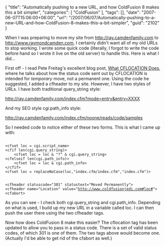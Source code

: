 {
	"title": "Automatically pushing to a new URL, and how ColdFusion 8 makes this a bit simpler",
	"categories": [
		"ColdFusion"
	],
	"tags": [],
	"date": "2007-06-07T15:06:00+06:00",
	"url": "/2007/06/07/Automatically-pushing-to-a-new-URL-and-how-ColdFusion-8-makes-this-a-bit-simpler",
	"guid": "2102"
}

When I was preparing to move my site from http://ray.camdenfamily.com to http://www.raymondcamden.com, I certainly didn't want all of my old URLs to stop working. I wrote some quick code (literally, I forgot to write the code before hand so I wrote it live on the old server) to handle this. Here is what I did...
<!--more-->
First off - I read Pete Freitag's excellent blog post, <a href="http://www.petefreitag.com/item/359.cfm">What CFLOCATION Does</a>, where he talks about how the status code sent out by CFLOCATION is intended for <i>temporary</i> move, not a permanent one. Using the code he suggested, I added a cfheader to my site. However, I have two styles of URLs. I have both traditional query_string style:

http://ray.camdenfamily.com/index.cfm?mode=entry&entry=XXXX

And my SEO style cgi.path_info style:

http://ray.camdenfamily.com/index.cfm/noone/reads/code/samples

So I needed code to notice either of these two forms. This is what I came up with:

<code>
&lt;cfset loc = cgi.script_name&gt;
&lt;cfif len(cgi.query_string)&gt;
	&lt;cfset loc = loc & "?" & cgi.query_string&gt;
&lt;cfelseif len(cgi.path_info)&gt;
	&lt;cfset loc = loc & cgi.path_info&gt;
&lt;/cfif&gt;
&lt;cfset loc = replaceNoCase(loc,"index.cfm/index.cfm","index.cfm")&gt;

&lt;cfheader statuscode="301" statustext="Moved Permanently"&gt;
&lt;cfheader name="Location" value="http://www.coldfusionjedi.com#loc#"&gt;
&lt;cfabort&gt;
</code>

As you can see - I check both cgi.query_string and cgi.path_info. Depending on what is used, I build up my new URL in a variable called loc. I can then push the user there using the two cfheader tags.

Now how does ColdFusion 8 make this easier? The cflocation tag has been updated to allow you to pass in a status code. There is a set of valid status codes, of which 301 is one of them. The two tags above would become one. (Actually I'd be able to get rid of the cfabort as well.)